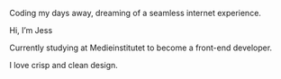 Coding my days away, dreaming of a seamless internet experience.


Hi, I’m Jess

Currently studying at Medieinstitutet to become a front-end developer.

I love crisp and clean design.

<!---
jess-works/jess-works is a ✨ special ✨ repository because its `README.md` (this file) appears on your GitHub profile.
You can click the Preview link to take a look at your changes.
--->
